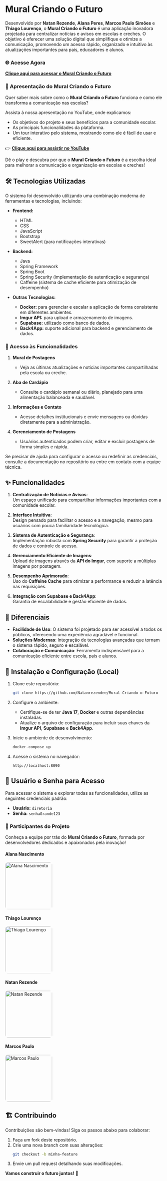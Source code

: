 # Mural Criando o Futuro  

Desenvolvido por **Natan Rezende**, **Alana Peres**, **Marcos Paulo Simões** e **Thiago Lourenço**, o **Mural Criando o Futuro** é uma aplicação inovadora projetada para centralizar notícias e avisos em escolas e creches. O objetivo é oferecer uma solução digital que simplifique e otimize a comunicação, promovendo um acesso rápido, organizado e intuitivo às atualizações importantes para pais, educadores e alunos.  

### 🌐 Acesse Agora  
[**Clique aqui para acessar o Mural Criando o Futuro**](https://muralcriandofuturo1-s4pdwtkz.b4a.run/) 

### 🎥 **Apresentação do Mural Criando o Futuro**  
Quer saber mais sobre como o **Mural Criando o Futuro** funciona e como ele transforma a comunicação nas escolas?  

Assista à nossa apresentação no YouTube, onde explicamos:
- Os objetivos do projeto e seus benefícios para a comunidade escolar.  
- As principais funcionalidades da plataforma.  
- Um tour interativo pelo sistema, mostrando como ele é fácil de usar e eficiente.  

👉 [**Clique aqui para assistir no YouTube**](https://www.youtube.com/watch?v=0Bo-PrUSYiY)  

Dê o play e descubra por que o **Mural Criando o Futuro** é a escolha ideal para melhorar a comunicação e organização em escolas e creches!


## 🛠️ Tecnologias Utilizadas  

O sistema foi desenvolvido utilizando uma combinação moderna de ferramentas e tecnologias, incluindo:  
- **Frontend:**  
  - HTML  
  - CSS  
  - JavaScript  
  - Bootstrap  
  - SweetAlert (para notificações interativas)  

- **Backend:**  
  - Java  
  - Spring Framework  
  - Spring Boot  
  - Spring Security (implementação de autenticação e segurança)  
  - Caffeine (sistema de cache eficiente para otimização de desempenho)  

- **Outras Tecnologias:**  
  - **Docker:** para gerenciar e escalar a aplicação de forma consistente em diferentes ambientes.  
  - **Imgur API:** para upload e armazenamento de imagens.  
  - **Supabase:** utilizado como banco de dados.  
  - **Back4App:** suporte adicional para backend e gerenciamento de dados.  

### 📂 Acesso às Funcionalidades  
1. **Mural de Postagens**  
   - Veja as últimas atualizações e notícias importantes compartilhadas pela escola ou creche.  

2. **Aba de Cardápio**  
   - Consulte o cardápio semanal ou diário, planejado para uma alimentação balanceada e saudável.  

3. **Informações e Contato**  
   - Acesse detalhes institucionais e envie mensagens ou dúvidas diretamente para a administração.  

4. **Gerenciamento de Postagens**  
   - Usuários autenticados podem criar, editar e excluir postagens de forma simples e rápida.  

Se precisar de ajuda para configurar o acesso ou redefinir as credenciais, consulte a documentação no repositório ou entre em contato com a equipe técnica.  

## ✨ Funcionalidades  

1. **Centralização de Notícias e Avisos**:  
   Um espaço unificado para compartilhar informações importantes com a comunidade escolar.  

2. **Interface Intuitiva**:  
   Design pensado para facilitar o acesso e a navegação, mesmo para usuários com pouca familiaridade tecnológica.  

3. **Sistema de Autenticação e Segurança**:  
   Implementação robusta com **Spring Security** para garantir a proteção de dados e controle de acesso.  

4. **Gerenciamento Eficiente de Imagens**:  
   Upload de imagens através da **API do Imgur**, com suporte a múltiplas imagens por postagem.  

5. **Desempenho Aprimorado**:  
   Uso do **Caffeine Cache** para otimizar a performance e reduzir a latência nas requisições.  

6. **Integração com Supabase e Back4App**:  
   Garantia de escalabilidade e gestão eficiente de dados.  

## 🌟 Diferenciais  

- **Facilidade de Uso**: O sistema foi projetado para ser acessível a todos os públicos, oferecendo uma experiência agradável e funcional.  
- **Soluções Modernas**: Integração de tecnologias avançadas que tornam o sistema rápido, seguro e escalável.  
- **Colaboração e Comunicação**: Ferramenta indispensável para a comunicação eficiente entre escola, pais e alunos.  

## 🚀 Instalação e Configuração (Local)

1. Clone este repositório:  
   ```bash  
   git clone https://github.com/Natanrezendee/Mural-Criando-o-Futuro
   ```  

2. Configure o ambiente:  
   - Certifique-se de ter **Java 17**, **Docker** e outras dependências instaladas.  
   - Atualize o arquivo de configuração para incluir suas chaves da **Imgur API**, **Supabase** e **Back4App**.  

3. Inicie o ambiente de desenvolvimento:  
   ```bash  
   docker-compose up  
   ```  

4. Acesse o sistema no navegador:  
   ```
   http://localhost:8090  
   ```  

## 🔑 Usuário e Senha para Acesso  

Para acessar o sistema e explorar todas as funcionalidades, utilize as seguintes credenciais padrão:  

- **Usuário:** `diretoria`  
- **Senha:** `senhaGrande123`  

### 👥 **Participantes do Projeto**  

Conheça a equipe por trás do **Mural Criando o Futuro**, formada por desenvolvedores dedicados e apaixonados pela inovação!  

#### **Alana Nascimento**  
<img src="https://github.com/user-attachments/assets/f3f70b15-7eb1-4235-a4bb-dd3f32e77a56" alt="Alana Nascimento" width="150" height="150" style="border-radius: 8px;">  

#### **Thiago Lourenço**  
<img src="https://github.com/user-attachments/assets/61870712-39ab-43fd-82bf-460879043d47" alt="Thiago Lourenço" width="150" height="150" style="border-radius: 8px;">  

#### **Natan Rezende**  
<img src="https://github.com/user-attachments/assets/db82c4d4-56b5-4167-8213-a5221f775086" alt="Natan Rezende" width="150" height="150" style="border-radius: 8px;">  

#### **Marcos Paulo**  
<img src="https://github.com/user-attachments/assets/ed7a507c-63bd-4b3b-91e6-78947a87357f" alt="Marcos Paulo" width="150" height="150" style="border-radius: 8px;">  


## 🏗️ Contribuindo  

Contribuições são bem-vindas! Siga os passos abaixo para colaborar:  
1. Faça um fork deste repositório.  
2. Crie uma nova branch com suas alterações:  
   ```bash  
   git checkout -b minha-feature  
   ```  
3. Envie um pull request detalhando suas modificações.  


**Vamos construir o futuro juntos!** 🌱
